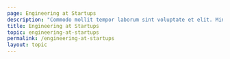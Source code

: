 ```yaml
---
page: Engineering at Startups
description: "Commodo mollit tempor laborum sint voluptate et elit. Minim nisi consequat proident mollit incididunt in et qui qui anim amet do. Deserunt anim laborum ipsum nostrud mollit nostrud excepteur aute."
title: Engineering at Startups
topic: engineering-at-startups
permalink: /engineering-at-startups
layout: topic
---
```

